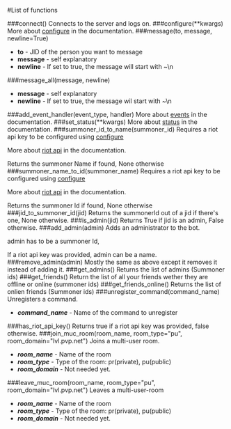 #List of functions

###connect()
Connects to the server and logs on.
###configure(**kwargs)
More about [configure](doc/configure.md) in the documentation.
###message(to, message, newline=True)
* **to** - JID of the person you want to message
* **message** - self explanatory
* **newline** - If set to true, the message will start with ~\n

###message_all(message, newline)
* **message** - self explanatory
* **newline** - If set to true, the message wil start with ~\n

###add_event_handler(event_type, handler)
More about [events](doc/events.md) in the documentation.
###set_status(**kwargs)
More about [status](doc/status.md) in the documentation.
###summoner_id_to_name(summoner_id)
Requires a riot api key to be configured using [configure](doc/configure)

More about [riot api](doc/riotapi.md) in the documentation.

Returns the summoner Name if found, None otherwise
###summoner_name_to_id(summoner_name)
Requires a riot api key to be configured using [configure](doc/configure)

More about [riot api](doc/riotapi.md) in the documentation.

Returns the summoner Id if found, None otherwise
###jid_to_summoner_id(jid)
Returns the summonerId out of a jid if there's one, None otherwise.
###is_admin(jid)
Returns True if jid is an admin, False otherwise.
###add_admin(admin)
Adds an administrator to the bot.

admin has to be a summoner Id,

If a riot api key was provided, admin can be a name.
###remove_admin(admin)
Mostly the same as above except it removes it instead of adding it.
###get_admins()
Returns the list of admins (Summoner ids)
###get_friends()
Return the list of all your friends wether they are offline or online (summoner ids)
###get_friends_online()
Returns the list of onlien friends (Summoner ids)
###unregister_command(command_name)
Unregisters a command.

* ***command_name*** - Name of the command to unregister

###has_riot_api_key()
Returns true if a riot api key was provided, false otherwise.
###join_muc_room(room_name, room_type="pu", room_domain="lvl.pvp.net")
Joins a multi-user room.

* ***room_name*** - Name of the room
* ***room_type*** - Type of the room: pr(private), pu(public)
* ***room_domain*** - Not needed yet.

###leave_muc_room(room_name, room_type="pu", room_domain="lvl.pvp.net")
Leaves a multi-user-room

* ***room_name*** - Name of the room
* ***room_type*** - Type of the room: pr(private), pu(public)
* ***room_domain*** - Not needed yet.

